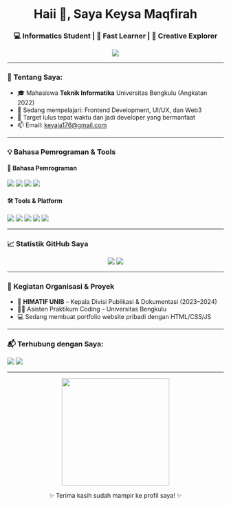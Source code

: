 <h1 align="center">Haii 👋, Saya Keysa Maqfirah</h1>
<h3 align="center">💻 Informatics Student | 🧠 Fast Learner | 🎨 Creative Explorer</h3>

<p align="center">
  <img src="https://readme-typing-svg.herokuapp.com?font=Poppins&size=22&color=F7A4A4&center=true&vCenter=true&width=600&lines=Halo+Semua!+Saya+Keysa+Maqfirah+😊;Mahasiswa+Teknik+Informatika+UNIB;Welcome+to+my+GitHub+profile!+💻" />
</p>

---

### 🌸 Tentang Saya:
- 🎓 Mahasiswa **Teknik Informatika** Universitas Bengkulu (Angkatan 2022)
- 🌱 Sedang mempelajari: Frontend Development, UI/UX, dan Web3
- 🎯 Target lulus tepat waktu dan jadi developer yang bermanfaat
- 📫 Email: [keyaja176@gmail.com](mailto:keyaja176@gmail.com)

---

### 💡 Bahasa Pemrograman & Tools

#### 🧠 Bahasa Pemrograman
<p>
  <img src="https://img.shields.io/badge/HTML5-E34F26?style=flat&logo=html5&logoColor=white" />
  <img src="https://img.shields.io/badge/CSS3-1572B6?style=flat&logo=css3&logoColor=white" />
  <img src="https://img.shields.io/badge/JavaScript-F7DF1E?style=flat&logo=javascript&logoColor=black" />
  <img src="https://img.shields.io/badge/Python-3776AB?style=flat&logo=python&logoColor=white" />
</p>

#### 🛠️ Tools & Platform
<p>
  <img src="https://img.shields.io/badge/Visual_Studio_Code-007ACC?style=flat&logo=visual-studio-code&logoColor=white" />
  <img src="https://img.shields.io/badge/Canva-%2300C4CC?style=flat&logo=canva&logoColor=white" />
  <img src="https://img.shields.io/badge/Figma-F24E1E?style=flat&logo=figma&logoColor=white" />
  <img src="https://img.shields.io/badge/GitHub-181717?style=flat&logo=github&logoColor=white" />
  <img src="https://img.shields.io/badge/Google%20Colab-F9AB00?style=flat&logo=google-colab&logoColor=black" />
</p>

---

### 📈 Statistik GitHub Saya

<p align="center">
  <img src="https://github-readme-stats.vercel.app/api?username=KeysaMaqfirah&show_icons=true&theme=tokyonight&hide_title=true" />
  <img src="https://github-readme-stats.vercel.app/api/top-langs/?username=KeysaMaqfirah&layout=compact&theme=tokyonight" />
</p>

---

### 🌈 Kegiatan Organisasi & Proyek
- 📸 **HIMATIF UNIB** – Kepala Divisi Publikasi & Dokumentasi (2023–2024)
- 🧑‍🏫 Asisten Praktikum Coding – Universitas Bengkulu
- 💻 Sedang membuat portfolio website pribadi dengan HTML/CSS/JS

---

### 📬 Terhubung dengan Saya:
<p>
  <a href="https://www.linkedin.com/in/keysa-maqfirah/"><img src="https://img.shields.io/badge/LinkedIn-blue?style=flat&logo=linkedin" /></a>
  <a href="mailto:keyaja176@gmail.com"><img src="https://img.shields.io/badge/Gmail-red?style=flat&logo=gmail" /></a>
</p>

---

<p align="center">
  <img src="https://media.giphy.com/media/qgQUggAC3Pfv687qPC/giphy.gif" width="250" />
</p>

<p align="center">✨ Terima kasih sudah mampir ke profil saya! ✨</p>
